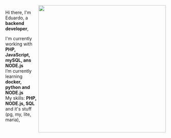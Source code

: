 <img class="column" src="https://www.capthronetechnologies.com/assets/images/web-application-development.png" min-width="400px" max-width="400px" width="400px" align="right">

<div align="left" class="column-text">
<p class="column-text"> 
	Hi there, I'm Eduardo, a <strong>backend developer</strong>,

I'm currently working with <strong> PHP, JavaScript, mySQL, ans NODE.js </strong><br> I’m currently learning <strong> docker, python and NODE.js </strong> <br>My skills: <strong> PHP, NODE.js, SQL </strong> and it's stuff (pg, my, lite, maria), <strong>

</p>

<style> 
.column
{
  min-width:  400px !important;
}
.column-text
{
  min-width: 600px !important;
}
</style>
